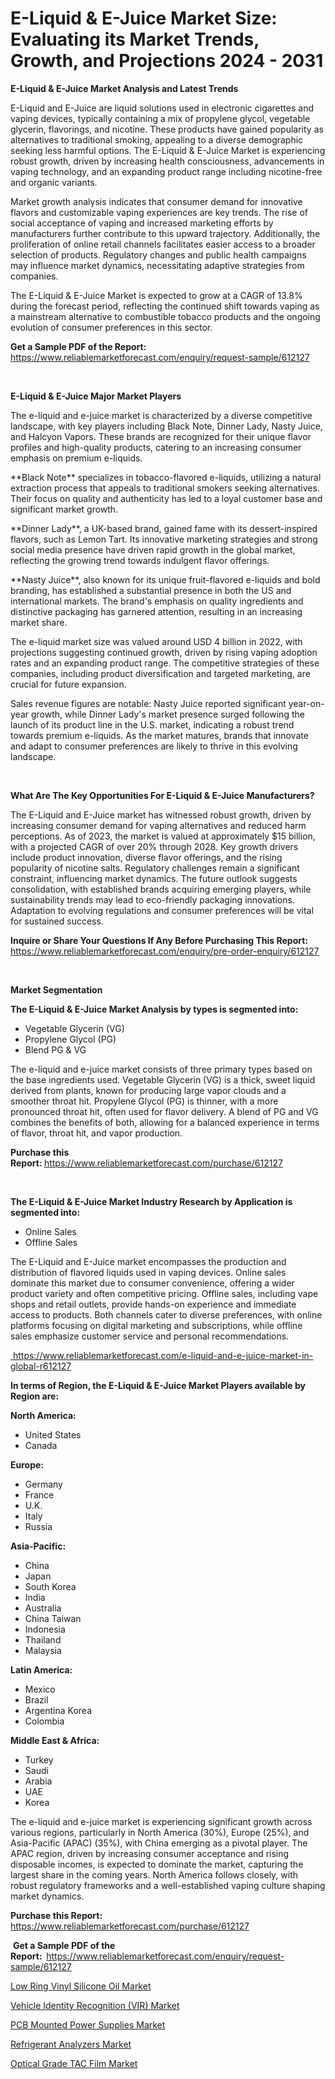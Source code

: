<p><h1>E-Liquid & E-Juice Market Size: Evaluating its Market Trends, Growth, and Projections 2024 - 2031</h1></p><p><strong>E-Liquid & E-Juice Market Analysis and Latest Trends</strong></p>
<p><p>E-Liquid and E-Juice are liquid solutions used in electronic cigarettes and vaping devices, typically containing a mix of propylene glycol, vegetable glycerin, flavorings, and nicotine. These products have gained popularity as alternatives to traditional smoking, appealing to a diverse demographic seeking less harmful options. The E-Liquid & E-Juice Market is experiencing robust growth, driven by increasing health consciousness, advancements in vaping technology, and an expanding product range including nicotine-free and organic variants.</p><p>Market growth analysis indicates that consumer demand for innovative flavors and customizable vaping experiences are key trends. The rise of social acceptance of vaping and increased marketing efforts by manufacturers further contribute to this upward trajectory. Additionally, the proliferation of online retail channels facilitates easier access to a broader selection of products. Regulatory changes and public health campaigns may influence market dynamics, necessitating adaptive strategies from companies.</p><p>The E-Liquid & E-Juice Market is expected to grow at a CAGR of 13.8% during the forecast period, reflecting the continued shift towards vaping as a mainstream alternative to combustible tobacco products and the ongoing evolution of consumer preferences in this sector.</p></p>
<p><strong>Get a Sample PDF of the Report:&nbsp;</strong> <a href="https://www.reliablemarketforecast.com/enquiry/request-sample/612127?utm_campaign=1577&utm_medium=2&utm_source=Github&utm_content=ia&utm_term=12102024&utm_id=e-liquid-e-juice">https://www.reliablemarketforecast.com/enquiry/request-sample/612127</a></p>
<p>&nbsp;</p>
<p><strong>E-Liquid & E-Juice Major Market Players</strong></p>
<p><p>The e-liquid and e-juice market is characterized by a diverse competitive landscape, with key players including Black Note, Dinner Lady, Nasty Juice, and Halcyon Vapors. These brands are recognized for their unique flavor profiles and high-quality products, catering to an increasing consumer emphasis on premium e-liquids.</p><p>**Black Note** specializes in tobacco-flavored e-liquids, utilizing a natural extraction process that appeals to traditional smokers seeking alternatives. Their focus on quality and authenticity has led to a loyal customer base and significant market growth.</p><p>**Dinner Lady**, a UK-based brand, gained fame with its dessert-inspired flavors, such as Lemon Tart. Its innovative marketing strategies and strong social media presence have driven rapid growth in the global market, reflecting the growing trend towards indulgent flavor offerings.</p><p>**Nasty Juice**, also known for its unique fruit-flavored e-liquids and bold branding, has established a substantial presence in both the US and international markets. The brand's emphasis on quality ingredients and distinctive packaging has garnered attention, resulting in an increasing market share.</p><p>The e-liquid market size was valued around USD 4 billion in 2022, with projections suggesting continued growth, driven by rising vaping adoption rates and an expanding product range. The competitive strategies of these companies, including product diversification and targeted marketing, are crucial for future expansion.</p><p>Sales revenue figures are notable: Nasty Juice reported significant year-on-year growth, while Dinner Lady's market presence surged following the launch of its product line in the U.S. market, indicating a robust trend towards premium e-liquids. As the market matures, brands that innovate and adapt to consumer preferences are likely to thrive in this evolving landscape.</p></p>
<p>&nbsp;</p>
<p><strong>What Are The Key Opportunities For E-Liquid & E-Juice Manufacturers?</strong></p>
<p><p>The E-Liquid and E-Juice market has witnessed robust growth, driven by increasing consumer demand for vaping alternatives and reduced harm perceptions. As of 2023, the market is valued at approximately $15 billion, with a projected CAGR of over 20% through 2028. Key growth drivers include product innovation, diverse flavor offerings, and the rising popularity of nicotine salts. Regulatory challenges remain a significant constraint, influencing market dynamics. The future outlook suggests consolidation, with established brands acquiring emerging players, while sustainability trends may lead to eco-friendly packaging innovations. Adaptation to evolving regulations and consumer preferences will be vital for sustained success.</p></p>
<p><strong>Inquire or Share Your Questions If Any Before Purchasing This Report:</strong> <a href="https://www.reliablemarketforecast.com/enquiry/pre-order-enquiry/612127?utm_campaign=1577&utm_medium=2&utm_source=Github&utm_content=ia&utm_term=12102024&utm_id=e-liquid-e-juice">https://www.reliablemarketforecast.com/enquiry/pre-order-enquiry/612127</a></p>
<p>&nbsp;</p>
<p><strong>Market Segmentation</strong></p>
<p><strong>The E-Liquid & E-Juice Market Analysis by types is segmented into:</strong></p>
<p><ul><li>Vegetable Glycerin (VG)</li><li>Propylene Glycol (PG)</li><li>Blend PG & VG</li></ul></p>
<p><p>The e-liquid and e-juice market consists of three primary types based on the base ingredients used. Vegetable Glycerin (VG) is a thick, sweet liquid derived from plants, known for producing large vapor clouds and a smoother throat hit. Propylene Glycol (PG) is thinner, with a more pronounced throat hit, often used for flavor delivery. A blend of PG and VG combines the benefits of both, allowing for a balanced experience in terms of flavor, throat hit, and vapor production.</p></p>
<p><strong>Purchase this Report:&nbsp;</strong><a href="https://www.reliablemarketforecast.com/purchase/612127?utm_campaign=1577&utm_medium=2&utm_source=Github&utm_content=ia&utm_term=12102024&utm_id=e-liquid-e-juice">https://www.reliablemarketforecast.com/purchase/612127</a></p>
<p>&nbsp;</p>
<p><strong>The E-Liquid & E-Juice Market Industry Research by Application is segmented into:</strong></p>
<p><ul><li>Online Sales</li><li>Offline Sales</li></ul></p>
<p><p>The E-Liquid and E-Juice market encompasses the production and distribution of flavored liquids used in vaping devices. Online sales dominate this market due to consumer convenience, offering a wider product variety and often competitive pricing. Offline sales, including vape shops and retail outlets, provide hands-on experience and immediate access to products. Both channels cater to diverse preferences, with online platforms focusing on digital marketing and subscriptions, while offline sales emphasize customer service and personal recommendations.</p></p>
<p><a href="https://www.reliablemarketforecast.com/e-liquid-and-e-juice-market-in-global-r612127?utm_campaign=1577&utm_medium=2&utm_source=Github&utm_content=ia&utm_term=12102024&utm_id=e-liquid-e-juice">&nbsp;https://www.reliablemarketforecast.com/e-liquid-and-e-juice-market-in-global-r612127</a></p>
<p><strong>In terms of Region, the E-Liquid & E-Juice Market Players available by Region are:</strong></p>
<p>
    <p> <strong> North America: </strong>
        <ul>
            <li>United States</li>
            <li>Canada</li>
        </ul>
        </p> 
    <p> <strong> Europe: </strong>
        <ul>
            <li>Germany</li>
            <li>France</li>
            <li>U.K.</li>
            <li>Italy</li>
            <li>Russia</li>
        </ul>
        </p> 
    <p> <strong> Asia-Pacific: </strong>
        <ul>
            <li>China</li>
            <li>Japan</li>
            <li>South Korea</li>
            <li>India</li>
            <li>Australia</li>
            <li>China Taiwan</li>
            <li>Indonesia</li>
            <li>Thailand</li>
            <li>Malaysia</li>
        </ul>
        </p> 
    <p> <strong> Latin America: </strong>
        <ul>
            <li>Mexico</li>
            <li>Brazil</li>
            <li>Argentina Korea</li>
            <li>Colombia</li>
        </ul>
        </p> 
    <p> <strong> Middle East & Africa: </strong>
        <ul>
            <li>Turkey</li>
            <li>Saudi</li>
            <li>Arabia</li>
            <li>UAE</li>
            <li>Korea</li>
        </ul>
    </p>
    </p>
<p><p>The e-liquid and e-juice market is experiencing significant growth across various regions, particularly in North America (30%), Europe (25%), and Asia-Pacific (APAC) (35%), with China emerging as a pivotal player. The APAC region, driven by increasing consumer acceptance and rising disposable incomes, is expected to dominate the market, capturing the largest share in the coming years. North America follows closely, with robust regulatory frameworks and a well-established vaping culture shaping market dynamics.</p></p>
<p><strong>Purchase this Report: </strong><a href="https://www.reliablemarketforecast.com/purchase/612127?utm_campaign=1577&utm_medium=2&utm_source=Github&utm_content=ia&utm_term=12102024&utm_id=e-liquid-e-juice">https://www.reliablemarketforecast.com/purchase/612127</a></p>
<p>&nbsp;<strong>Get a Sample PDF of the Report:&nbsp;&nbsp;</strong><a href="https://www.reliablemarketforecast.com/enquiry/request-sample/612127?utm_campaign=1577&utm_medium=2&utm_source=Github&utm_content=ia&utm_term=12102024&utm_id=e-liquid-e-juice">https://www.reliablemarketforecast.com/enquiry/request-sample/612127</a></p>
<p><strong></strong></p>
<p><p><a href="https://github.com/tewellnudorennk/Market-Research-Report-List-1/blob/main/low-ring-vinyl-silicone-oil-market.md?utm_campaign=1577&utm_medium=2&utm_source=Github&utm_content=ia&utm_term=12102024&utm_id=e-liquid-e-juice">Low Ring Vinyl Silicone Oil Market</a></p><p><a href="https://www.linkedin.com/pulse/future-trends-global-vehicle-identity-recognition-vir-market-gnjse?utm_campaign=1577&utm_medium=2&utm_source=Github&utm_content=ia&utm_term=12102024&utm_id=e-liquid-e-juice">Vehicle Identity Recognition (VIR) Market</a></p><p><a href="https://www.linkedin.com/pulse/exploring-pcb-mounted-power-supplies-market-strategic-insights-xfi5f?utm_campaign=1577&utm_medium=2&utm_source=Github&utm_content=ia&utm_term=12102024&utm_id=e-liquid-e-juice">PCB Mounted Power Supplies Market</a></p><p><a href="https://www.linkedin.com/pulse/refrigerant-analyzers-market-share-size-trends-industry-analysis-safde?utm_campaign=1577&utm_medium=2&utm_source=Github&utm_content=ia&utm_term=12102024&utm_id=e-liquid-e-juice">Refrigerant Analyzers Market</a></p><p><a href="https://github.com/specedumorgas16/Market-Research-Report-List-1/blob/main/optical-grade-tac-film-market.md?utm_campaign=1577&utm_medium=2&utm_source=Github&utm_content=ia&utm_term=12102024&utm_id=e-liquid-e-juice">Optical Grade TAC Film Market</a></p></p>